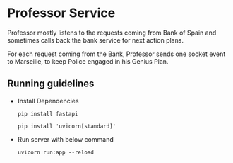 # Professor Service

Professor mostly listens to the requests coming from Bank of Spain and sometimes calls back the bank service for next action plans.

For each request coming from the Bank, Professor sends one socket event to Marseille, to keep Police engaged in his Genius Plan.

## Running guidelines

- Install Dependencies

    ```
    pip install fastapi

    pip install 'uvicorn[standard]'
    ```

- Run server with below command

    ```
    uvicorn run:app --reload
    ```
